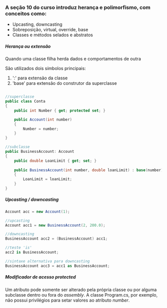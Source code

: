 ### A seção 10 do curso introduz herança e polimorfismo, com conceitos como:

- Upcasting, downcasting
- Sobreposição, virtual, override, base
- Classes e métodos selados e abstratos

##### Herança ou extensão

Quando uma classe filha herda dados e comportamentos de outra

São utilizados dois símbolos principais: 

1. ':' para extensão da classe
2. 'base' para extensão do construtor da superclasse

```csharp

//superclasse
public class Conta
{
    public int Number { get; protected set; }

    public Account(int number)
    {
        Number = number;
    }
}

//subclasse
public BusinessAccount: Account
{
    public double LoanLimit { get; set; }
    
    public BusinessAccount(int number, double loanLimit) : base(number)
    {
        LoanLimit = loanLimit;
    }
}

```

##### Upcasting / downcasting

```csharp
Account acc = new Account(1);

//upcasting
Account acc1 = new BusinessAccount(2, 200.0);

//downcasting
BusinessAccount acc2 = (BusinessAccount) acc1;

//teste 'is'
acc2 is BusinessAccount;

//sintaxe alternativa para downcasting
BusinessAccount acc3 = acc1 as BusinessAccount;
```

##### Modificador de acesso *protected*

Um atributo pode somente ser alterado pela própria classe ou por alguma subclasse dentro ou fora do *assembly*. A classe Program.cs, por exemplo, não possui privilégios para setar valores ao atributo *number*.

